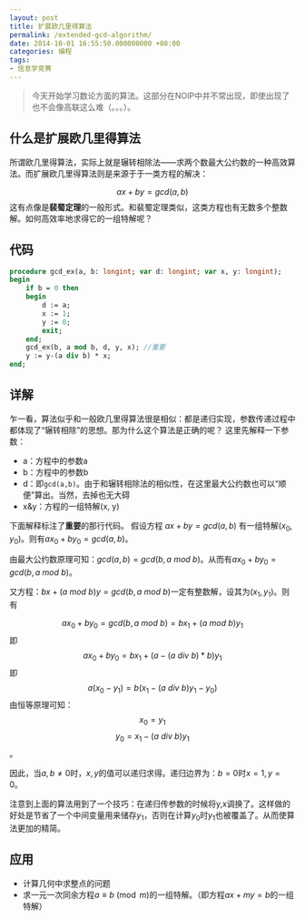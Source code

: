 ```yaml
---
layout: post
title: 扩展欧几里得算法
permalink: /extended-gcd-algorithm/
date: 2014-10-01 16:55:50.000000000 +08:00
categories: 编程
tags: 
- 信息学竞赛
---
```

> 今天开始学习数论方面的算法。这部分在NOIP中并不常出现，即使出现了也不会像高联这么难（。。。）。

## 什么是扩展欧几里得算法

所谓欧几里得算法，实际上就是辗转相除法——求两个数最大公约数的一种高效算法。而扩展欧几里得算法则是来源于于一类方程的解决：

$$ax+by=gcd(a,b)$$
这有点像是**裴蜀定理**的一般形式。和裴蜀定理类似，这类方程也有无数多个整数解。如何高效率地求得它的一组特解呢？
## **代码**

```pascal
procedure gcd_ex(a, b: longint; var d: longint; var x, y: longint);
begin
    if b = 0 then
    begin
        d := a;
        x := 1;
        y := 0;
        exit;
    end;
    gcd_ex(b, a mod b, d, y, x); //重要
    y := y-(a div b) * x;
end;
```

## **详解**
乍一看，算法似乎和一般欧几里得算法很是相似：都是递归实现，参数传递过程中都体现了“辗转相除”的思想。那为什么这个算法是正确的呢？
这里先解释一下参数：

 + a：方程中的参数a
 + b：方程中的参数b
 + d：即<code>gcd(a,b)</code>。由于和辗转相除法的相似性，在这里最大公约数也可以“顺便”算出。当然，去掉也无大碍
 + x&y：方程的一组特解(x, y)

下面解释标注了**重要**的那行代码。
假设方程 $ax+by=gcd(a,b)$ 有一组特解$(x_0,y_0)$。则有$ax_0+by_0=gcd(a,b)$。

由最大公约数原理可知：$gcd(a,b)=gcd(b, a\ mod\ b)$。从而有$ax_0+by_0=gcd(b,a\ mod\ b)$。

又方程：$bx+(a\ mod\ b)y=gcd(b,a\ mod\ b)$一定有整数解，设其为$(x_1,y_1)$。则有

$$ax_0+by_0=gcd(b,a\ mod\ b)=bx_1+(a\ mod\ b)y_1$$即$$ax_0+by_0=bx_1+(a-(a\ div\ b)*b)y_1$$即$$a(x_0-y_1)=b(x_1-(a\ div\ b)y_1-y_0)$$由恒等原理可知：$$x_0=y_1$$$$y_0=x_1-(a\ div\ b)y_1$$。

因此，当$a,b\neq0$时，$x,y$的值可以递归求得。递归边界为：$b=0$时$x=1,y=0$。

注意到上面的算法用到了一个技巧：在递归传参数的时候将y,x调换了。这样做的好处是节省了一个中间变量用来储存$y_1$，否则在计算$y_0$时$y_1$也被覆盖了。从而使算法更加的精简。

## **应用**

 + 计算几何中求整点的问题
 + 求一元一次同余方程$a\equiv b\pmod{m}$的一组特解。（即方程$ax+my=b$的一组特解）

